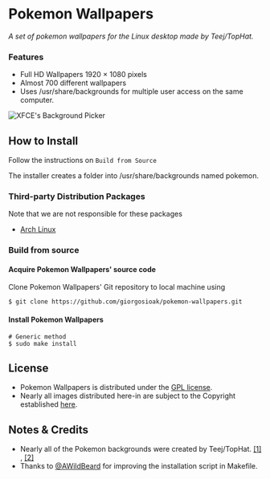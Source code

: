# Pokemon Wallpapers

_A set of pokemon wallpapers for the Linux desktop made by Teej/TopHat._

### Features
* Full HD Wallpapers 1920 × 1080 pixels
* Almost 700 different wallpapers
* Uses /usr/share/backgrounds for multiple user access on the same computer.

![XFCE's Background Picker ](http://i.imgur.com/HmElSzT.png)

## How to Install

Follow the instructions on `Build from Source`

The installer creates a folder into /usr/share/backgrounds named pokemon.

### Third-party Distribution Packages

Note that we are not responsible for these packages

* [Arch Linux](https://aur.archlinux.org/packages/pokemon-wallpapers/)

### Build from source
#### Acquire Pokemon Wallpapers' source code
Clone Pokemon Wallpapers' Git repository to local machine using

```shell
$ git clone https://github.com/giorgosioak/pokemon-wallpapers.git
```

#### Install Pokemon Wallpapers
```shell
# Generic method
$ sudo make install
```

## License
* Pokemon Wallpapers is distributed under the [GPL license](https://www.gnu.org/licenses/gpl-3.0.en.html).
* Nearly all images distributed here-in are subject to the Copyright established [here](https://pldh.net/basics/credits#pldh_copyright).

## Notes & Credits
* Nearly all of the Pokemon backgrounds were created by Teej/TopHat. [[1]](https://pldh.net/gallery/the493) , [[2]](https://pldh.net/gallery/unovacollection)
* Thanks to [@AWildBeard](https://github.com/AWildBeard) for improving the installation script in Makefile.
